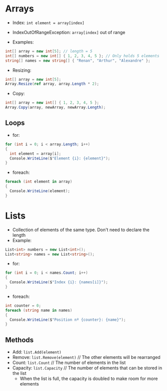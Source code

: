 # Arrays

- Index: `int element = array[index]`
- IndexOutOfRangeException: `array[index]` out of range

- Examples:

```cs
int[] array = new int[5]; // length = 5
int[] numbers = new int[] { 1, 2, 3, 4, 5 }; // Only holds 5 elements
string[] names = new string[] { "Renan", "Arthur", "Alexandre" };
```

- Resizing:

```cs
int[] array = new int[5];
Array.Resize(ref array, array.Length * 2);
```

- Copy:

```cs
int[] array = new int[] { 1, 2, 3, 4, 5 };
Array.Copy(array, newArray, newArray.Length);
```

## Loops

- for:

```cs
for (int i = 0; i < array.Length; i++)
{
  int element = array[i];
  Console.WriteLine($"Element {i}: {element}");
}
```

- foreach:

```cs
foreach (int element in array)
{
  Console.WriteLine(element);
}
```

# Lists

- Collection of elements of the same type. Don't need to declare the length
- Example:

```cs
List<int> numbers = new List<int>();
List<string> names = new List<string>();
```

- for:

```cs
for (int i = 0; i < names.Count; i++)
{
  Console.WriteLine($"Index {i}: {names[i]}");
}
```

- foreach:

```cs
int counter = 0;
foreach (string name in names)
{
  Console.WriteLine($"Position nº {counter}: {name}");
}
```

## Methods

- Add: `list.Add(element)`
- Remove: `list.Remove(element)` // The other elements will be rearranged
- Count: `list.Count` // The number of elements in the list
- Capacity: `list.Capacity` // The number of elements that can be stored in the list
  - When the list is full, the capacity is doubled to make room for more elements
